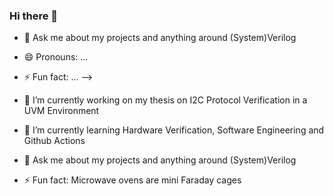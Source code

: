 ### Hi there 👋

<!--
**JoeChrys/JoeChrys** is a ✨ _special_ ✨ repository because its `README.md` (this file) appears on your GitHub profile.

Here are some ideas to get you started:

- 🔭 I’m currently working on my thesis on I2C Protocol Verification in a UVM Environment
- 🌱 I’m currently learning Hardware Verification, Software Engineering and Github Actions
<!-- - 👯 I’m looking to collaborate on ... -->
<!-- - 🤔 I’m looking for help with ... -->
- 💬 Ask me about my projects and anything around (System)Verilog
<!-- - 📫 How to reach me: ... -->
- 😄 Pronouns: ...
- ⚡ Fun fact: ...
-->

- 🔭 I’m currently working on my thesis on I2C Protocol Verification in a UVM Environment
- 🌱 I’m currently learning Hardware Verification, Software Engineering and Github Actions
- 💬 Ask me about my projects and anything around (System)Verilog
- ⚡ Fun fact: Microwave ovens are mini Faraday cages
